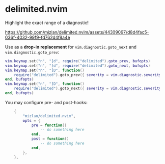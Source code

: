 # delimited.nvim

Highlight the exact range of a diagnostic!

https://github.com/mizlan/delimited.nvim/assets/44309097/d8d4fac5-036f-4032-99f9-fd762d4f8a4e

Use as a **drop-in replacement** for `vim.diagnostic.goto_next` and
`vim.diagnostic.goto_prev`:

```lua
vim.keymap.set("n", "[d", require("delimited").goto_prev, bufopts)
vim.keymap.set("n", "]d", require("delimited").goto_next, bufopts)
vim.keymap.set("n", "[D", function()
    require("delimited").goto_prev({ severity = vim.diagnostic.severity.ERROR })
end, bufopts)
vim.keymap.set("n", "]D", function()
    require("delimited").goto_next({ severity = vim.diagnostic.severity.ERROR })
end, bufopts)
```

You may configure pre- and post-hooks:

```lua
    {
        "mizlan/delimited.nvim",
        opts = {
            pre = function()
                -- do something here
            end,
            post = function()
                -- do something here
            end,
        },
    },
```
